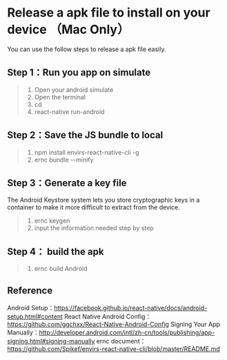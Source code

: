 # Release a apk file to install on your device （Mac Only）

You can use the follow steps to release a apk file easily.

## Step 1：Run you app on simulate

> 1. Open your android simulate
> 2. Open the terminal
> 3. cd *<your project folder>*
> 4. react-native run-android

## Step 2：Save the JS bundle to local

> 1. npm install envirs-react-native-cli -g
> 2. ernc bundle --minify

## Step 3：Generate a key file
The Android Keystore system lets you store cryptographic keys in a container to make it more difficult to extract from the device.

> 1. ernc keygen
> 2. input the information needed step by step

## Step 4： build the apk
> 1. ernc build Android

## Reference

Android Setup：https://facebook.github.io/react-native/docs/android-setup.html#content
React Native Android Config：https://github.com/ggchxx/React-Native-Android-Config
Signing Your App Manually：http://developer.android.com/intl/zh-cn/tools/publishing/app-signing.html#signing-manually
ernc document：https://github.com/Spikef/envirs-react-native-cli/blob/master/README.md